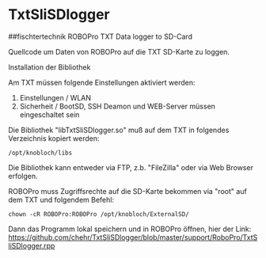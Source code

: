 # TxtSliSDlogger
##fischtertechnik ROBOPro TXT Data logger to SD-Card

Quellcode um Daten von ROBOPro auf die TXT SD-Karte zu loggen.


Installation der Bibliothek

Am TXT müssen folgende Einstellungen aktiviert werden:
1. Einstellungen / WLAN 
2. Sicherheit / BootSD, SSH Deamon und WEB-Server müssen eingeschaltet sein

Die Bibliothek "libTxtSliSDlogger.so" muß auf dem TXT in folgendes Verzeichnis kopiert werden:
```
/opt/knobloch/libs
```
Die Bibliothek kann entweder via FTP, z.b. "FileZilla" oder via Web Browser erfolgen.



ROBOPro muss Zugriffsrechte auf die SD-Karte bekommen via "root" auf dem TXT und folgendem Befehl: 
```
chown -cR ROBOPro:ROBOPro /opt/knobloch/ExternalSD/
```

Dann das Programm lokal speichern und in ROBOPro öffnen, hier der Link:
https://github.com/chehr/TxtSliSDlogger/blob/master/support/RoboPro/TxtSliSDlogger.rpp

